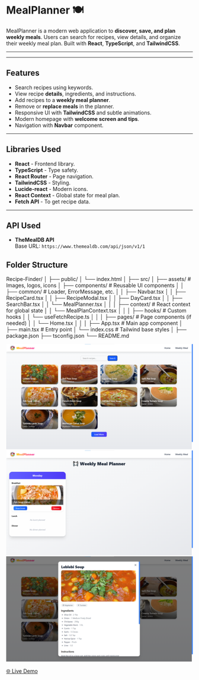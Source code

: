 # MealPlanner 🍽️

MealPlanner is a modern web application to **discover, save, and plan weekly meals**. Users can search for recipes, view details, and organize their weekly meal plan. Built with **React**, **TypeScript**, and **TailwindCSS**.

---

---

## Features

- Search recipes using keywords.
- View recipe **details**, ingredients, and instructions.
- Add recipes to a **weekly meal planner**.
- Remove or **replace meals** in the planner.
- Responsive UI with **TailwindCSS** and subtle animations.
- Modern homepage with **welcome screen and tips**.
- Navigation with **Navbar** component.

---

## Libraries Used

- **React** - Frontend library.
- **TypeScript** - Type safety.
- **React Router** - Page navigation.
- **TailwindCSS** - Styling.
- **Lucide-react** - Modern icons.
- **React Context** - Global state for meal plan.
- **Fetch API** - To get recipe data.

---

## API Used

- **TheMealDB API**  
  Base URL: `https://www.themealdb.com/api/json/v1/1`


## Folder Structure

Recipe-Finder/
│
├── public/
│ └── index.html
│
├── src/
│ ├── assets/ # Images, logos, icons
│ ├── components/ # Reusable UI components
│ │ ├── common/ # Loader, ErrorMessage, etc.
│ │ ├── Navbar.tsx
│ │ ├── RecipeCard.tsx
│ │ ├── RecipeModal.tsx
│ │ ├── DayCard.tsx
│ │ ├── SearchBar.tsx
│ │ └── MealPlanner.tsx
│ │
│ ├── context/ # React context for global state
│ │ └── MealPlanContext.tsx
│ │
│ ├── hooks/ # Custom hooks
│ │ └── useFetchRecipe.ts
│ │
│ ├── pages/ # Page components (if needed)
│ │ └── Home.tsx
│ │
│ ├── App.tsx # Main app component
│ ├── main.tsx # Entry point
│ └── index.css # Tailwind base styles
│
├── package.json
├── tsconfig.json
└── README.md

![Homepage Preview](public/images/2.png)
![Meal Planner Preview](public/images/3.png)
![Recipe Modal Preview](public/images/4.png)

[🌐 Live Demo](https://meal-planner-weekly.netlify.app/)